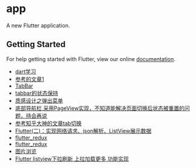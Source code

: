 # app

A new Flutter application.

## Getting Started

For help getting started with Flutter, view our online
[documentation](https://flutter.io/).

-   [dart学习](http://www.cndartlang.com/dart/page/4)
-   [参考的文章1](https://blog.csdn.net/u013000152/article/details/80940664)
-   [TabBar](https://blog.csdn.net/poorkick/article/details/80964641)
-   [tabbar的状态保持](https://www.jianshu.com/p/fbd1d0e22f9c)
-   [质感设计之弹出菜单](https://blog.csdn.net/hekaiyou/article/details/53897967?utm_source=gold_browser_extension)
-   [底部导航栏,采用PageView实现，不知道能解决页面切换后状态被重置的问题，待会再说](https://blog.csdn.net/u011045726/article/details/79583423)
-   [参考知乎大神的文章tab切换](https://zhuanlan.zhihu.com/p/37697590)
-   [Flutter(二)：实现网络请求、json解析、ListView展示数据](https://blog.csdn.net/qq_16247851/article/details/81210771)
-   [flutter_redux](https://pub.flutter-io.cn/packages/flutter_redux#-readme-tab-)
-   [flutter_redux](https://pub.flutter-io.cn/packages/flutter_redux#-readme-tab-)
-   [图片浏览](https://pub.flutter-io.cn/packages/image_picker#-readme-tab-)
-   [Flutter listview下拉刷新 上拉加载更多 功能实现
](https://blog.csdn.net/u011272795/article/details/82719640)